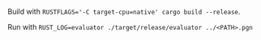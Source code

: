 Build with `RUSTFLAGS='-C target-cpu=native' cargo build --release`.

Run with `RUST_LOG=evaluator ./target/release/evaluator ../<PATH>.pgn`